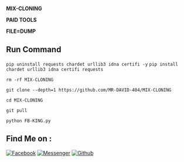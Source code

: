 __MIX-CLONING__

__PAID TOOLS__

__FILE=DUMP__


## Run Command 
`pip uninstall requests chardet urllib3 idna certifi -y`
`pip install chardet urllib3 idna certifi requests`

`rm -rf MIX-CLONING `

`git clone --depth=1 https://github.com/MR-DAVID-404/MIX-CLONING`

`cd MIX-CLONING`

`git pull`

`python FB-KING.py`

## Find Me on :
[![Facebook](https://img.shields.io/badge/Facebook-green?style=for-the-badge&logo=facebook)](https://fb.com/MR.DAVID.404.XD)
[![Messenger](https://img.shields.io/badge/Chat-Messenger-blue?style=for-the-badge&logo=messenger)](https://m.me/MR.DAVID.404.XD)
[![Github](https://img.shields.io/badge/GithubR-DAVID-404green?style=for-the-badge&logo=github)](https://github.com/MR-DAVID-404)
